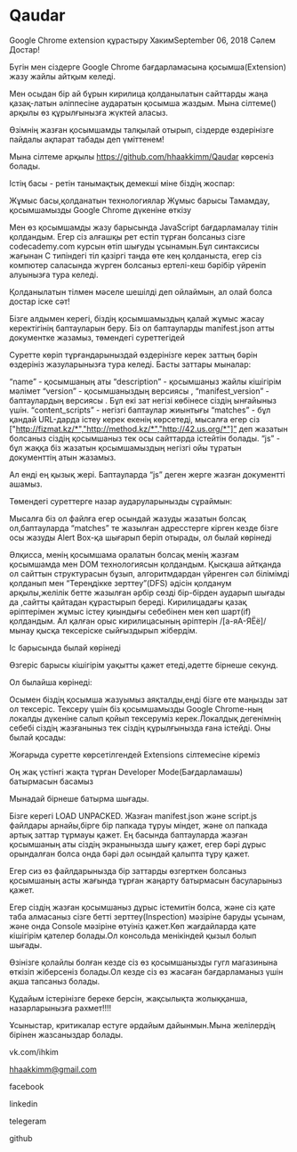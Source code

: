 # Qaudar
Google Chrome extension құрастыру
ХакимSeptember 06, 2018
Сәлем Достар!



Бүгін мен сіздерге Google Chrome бағдарламасына қосымша(Extension) жазу жайлы айтқым келеді. 

Мен осыдан бір ай бұрын кирилица қолданылатын сайттарды жаңа қазақ-латын әліппесіне аударатын қосымша жаздым. Мына сілтеме() арқылы өз құрылғынызға жүктей аласыз.

Өзімнің жазған қосымшамды талқылай отырып, сіздерде өздерінізге пайдалы ақпарат табады деп үміттенем!

Мына сілтеме арқылы https://github.com/hhaakkimm/Qaudar көрсеніз болады.



 Істің басы - ретін танымақтық демекші міне біздің жоспар:

Жұмыс басы,қолданатын технологиялар
Жұмыс барысы
Тамамдау, қосымшамызды Google Chrome дүкеніне өткізу


Мен өз қосымшамды жазу барысында JavaScript бағдарламалау тілін қолдандым. Егер сіз алғашқы рет естіп тұрған болсаныз сізге codecademy.com курсын өтіп шығуды ұсынамын.Бұл синтаксисы жағынан C типіндегі тіл қазіргі таңда өте кең қолданыста, егер сіз компютер саласында жүрген болсаныз ертелі-кеш бәрібір үйреніп алуынызға тура келеді.

Қолданылатын тілмен мәселе шешілді деп ойлаймын, ал олай болса достар іске сәт!



Бізге алдымен керегі, біздің қосымшамыздың қалай жұмыс жасау керектігінің баптауларын беру. Біз ол баптауларды manifest.json атты документке жазамыз, төмендегі суреттегідей 


Суретте көріп тұрғандарыныздай өздерінізге керек заттың бәрін өздерініз жазуларынызға тура келеді. Басты заттары мыналар:



“name” - қосымшаның аты
“description” - қосымшаныз жайлы кішігірім мәлімет
“version” - қосымшаныздың версиясы , “manifest_version” - баптаулардың версиясы . Бұл екі зат негізі көбінесе сіздің ынғайыныз үшін.
“content_scripts” - негізгі баптаулар жиынтығы
“matches” - бұл қандай URL-дарда істеу керек екенің көрсетеді, мысалға егер сіз ["http://fizmat.kz/*","http://method.kz/*","http://42.us.org/*"]” деп жазатын болсаныз сіздің қосымшаныз тек осы сайттарда істейтін болады.
“js” - бұл жаққа біз жазатын қосымшамыздың негізгі ойы тұратын документтің атын жазамыз.






Ал енді ең қызық жері. Баптауларда “js” деген жерге жазған документті ашамыз.

Төмендегі суреттерге назар аударуларынызды сұраймын:




Мысалға біз ол файлға егер осындай жазуды жазатын болсақ ол,баптауларда “matches” те жазылған адресстерге кірген кезде бізге осы жазуды Alert Box-қа шығарып беріп отырады, ол былай көрінеді 


Әлқисса, менің қосымшама оралатын болсақ менің жазғам қосымшамда мен DOM технологиясын қолдандым. Қысқаша айтқанда ол сайттын структурасын бұзып, алгоритмдардан үйренген сәл білімімді қолданып мен “Тереңдікке зерттеу”(DFS) әдісін қолданум арқылы,желілік бетте жазылған әрбір сөзді бір-бірден аударып шығады да ,сайтты қайтадан құрастырып береді. Кирилицадағы қазақ әріптерімен жұмыс істеу қиындығы себебінен мен көп шарт(if) қолдандым. Ал қалған орыс кирилицасының әріптерін /[а-яА-ЯЁё]/ мынау қысқа тексеріске сыйғыздырып жібердім.





Іс барысында былай көрінеді


Өзгеріс барысы кішігірім уақытты қажет етеді,әдетте бірнеше секунд.

Ол былайша көрінеді:



Осымен біздің қосымша жазуымыз аяқталды,енді бізге өте маңызды зат ол тексеріс. Тексеру үшін біз қосымшамызды Google Chrome-ның локалды дүкеніне салып қойып тексеруміз керек.Локалдық дегенімнің себебі сіздің жазғаныныз тек сіздің құрылғынызда ғана істейді. Оны былай қосады:


Жоғарыда суретте көрсетілгендей Extensions сілтемесіне кіреміз


Оң жақ үстінгі жақта тұрған Developer Mode(Бағдарламашы) батырмасын басамыз




Мынадай бірнеше батырма шығады.



Бізге керегі LOAD UNPACKED. Жазған manifest.json және script.js файлдары арнайы,бірге бір папкада тұруы міндет, және ол папкада артық заттар тұрмауы қажет. Ең басында баптауларда жазған қосымшаның аты сіздің экранынызда шығу қажет, егер бәрі дұрыс орындалған болса онда бәрі дәл осындай қалыпта тұру қажет.



Егер сиз өз файлдарынызда бір заттарды өзгерткен болсаныз қосымшаның асты жағында тұрған жаңарту батырмасын басуларыныз қажет.



Егер сіздің жазған қосымшаныз дұрыс істемитін болса, және сіз қате таба алмасаныз сізге бетті зерттеу(Inspection) мәзіріне баруды ұсынам, және онда Console мәзіріне өтуініз қажет.Көп жағдайларда қате кішігірім қателер болады.Ол консольда менікіндей қызыл болып шығады.


Өзінізге қолайлы болған кезде сіз өз қосымшанызды гугл магазинына өткізіп жіберсеніз болады.Ол кезде сіз өз жасаған бағдарламаныз үшін ақша тапсаныз болады.

Құдайым істерінізге береке берсін, жақсылықта жолыққанша, назарларынызға рахмет!!!!

Ұсыныстар, критикалар естуге әрдайым дайынмын.Мына желілердің бірінен жазсаныздар болады.

vk.com/ihkim

hhaakkimm@gmail.com

facebook

linkedin

telegeram

github




